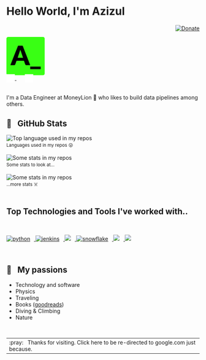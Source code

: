 # Hello World, I'm Azizul

<div align="right">
  <a href="https://paypal.me/azizulwahid12">
    <img src="https://ionicabizau.github.io/badges/paypal.svg" alt="Donate" />
  </a>
</div>

<p align="left">
  <a href="https://github.com/azizulwahid">
    <img width="100" src="https://github.com/azizulwahid/azizulwahid/blob/main/public/images/logo.svg" alt="logo" />
  </a>
</p>

<p align="left" style="margin: -20px 0 30px">
   <a href="https://twitter.com/azizulwahid_" target="_blank" style='margin-right:10px'>
    <img align="center" src="https://github.com/azizulwahid/azizulwahid/blob/main/public/images/twitter.svg" alt="twitter" height="22px" width="22px" />
  </a>
  &nbsp;&nbsp;
  <a href="mailto:azzlwahid@gmail.com" target="_blank">
    <img align="center" src="https://github.com/azizulwahid/azizulwahid/blob/main/public/images/gmail.svg" alt="email" height="22px" width="22px" />
  </a>
</p>

I'm a Data Engineer at MoneyLion :lion: who likes to build data pipelines among others. 

## :angel: &nbsp;&nbsp;GitHub Stats

<div align="left">
  <img width="" src="https://github-readme-stats.vercel.app/api/top-langs/?username=azizulwahid&langs_count=4&count_private=true&langs_count=10&theme=merko&layout=compact&layout=compact&hide_title=1&card_width=500" alt="Top language used in my repos" />
  <br />
  <small>Languages used in my repos 😛</small>
  <br />
  <br />
</div>

<div align="left">
  <img width="" src="https://github-readme-stats.vercel.app/api?username=azizulwahid&count_private=true&show_icons=true&theme=merko&layout=compact&hide_title=1&card_width=500" alt="Some stats in my repos" />
  <br />
  <small>Some stats to look at...</small>
  <br />
  <br />
</div>

<div align="left">
  <img width="" src="https://github-readme-streak-stats.herokuapp.com/?user=azizulwahid&theme=merko&stroke=0000&background=0D1117&ring=39ff14&fire=39ff14&currStreakLabel=39ff14&layout=compact&hide_title=1&card_width=500" alt="Some stats in my repos" />
  <br />
  <small>...more stats ☠️</small>
  <br />
  <br />
</div>

## Top Technologies and Tools I've worked with..

<br />


<p align="left">
  <a href="https://www.python.org/" target="_blank"> <img src="https://www.vectorlogo.zone/logos/python/python-icon.svg" alt="python" height="60" style="margin-right: 10px" /> </a>
      <a href="https://kafka.apache.org/" target="_blank"> <img src="https://www.vectorlogo.zone/logos/apache_kafka/apache_kafka-ar21.svg" alt="jenkins" height="60" style="margin-right: 10px" /> </a> 
      <a href="https://git-scm.com/" target="_blank"> <img src="https://www.vectorlogo.zone/logos/git-scm/git-scm-icon.svg" height="60" style="margin-right: 10px" /> </a> 
      <a href="https://www.snowflake.com/" target="_blank"> <img src="https://www.vectorlogo.zone/logos/snowflake/snowflake-ar21.svg"  alt="snowflake" height="60" style="margin-right: 10px" /> </a>
      <a href="https://www.postgresql.org/" target="_blank"> <img src="https://www.vectorlogo.zone/logos/postgresql/postgresql-vertical.svg" height="60" style="margin-right: 10px" /> </a> 
      <a href="https://airflow.com/" target="_blank"> <img src="https://cwiki.apache.org/confluence/download/attachments/145723561/wordmark_1.png?api=v2" height="60" /> </a> 
</p>


<br />

## 🌊 &nbsp;&nbsp;My passions

* Technology and software
* Physics 
* Traveling
* Books ([goodreads](https://www.goodreads.com/user/show/119583496-azizul-wahid))
* Diving & Climbing
* Nature

<br />
<a href="https://google.com">
  <table align="right">
      <tr>
          <td>
            :pray: &nbsp;&nbsp;Thanks for visiting. Click here to be re-directed to google.com just because.
          </td>
      </tr>
  </table>
</a>
